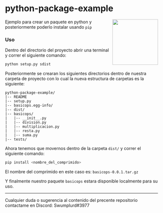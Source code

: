# python-package-example

<img align="right" src="https://upload.wikimedia.org/wikipedia/commons/thumb/c/c3/Python-logo-notext.svg/1200px-Python-logo-notext.svg.png" height="150px">

Ejemplo para crear un paquete en python y posteriormente poderlo instalar usando `pip`

### Uso

Dentro del directorio del proyecto abrir una terminal y correr el siguiente comando:

```bash
python setup.py sdist
```

Posteriormente se crearan los siguientes directorios dentro de nuestra carpeta de proyecto con lo cual la nueva estructura de carpetas es la siguiente:

```
python-package-example/
|-- README
|-- setup.py
|-- basicops.egg-info/
|-- dist/
|-- basicops/
|   |-- __init__.py
|   |-- division.py
|   |-- multiplicacion.py
|   |-- resta.py
|   |-- suma.py
|-- tests/
```

Ahora tenemos que movernos dentro de la carpeta `dist/` y correr el siguiente comando:

```bash
pip install <nombre_del_comprimido>
```

El nombre del comprimido en este caso es: `basicops-0.0.1.tar.gz`

Y finalmente nuestro paquete `basicops` estara disponible localmente para su uso.

---

Cualquier duda o sugerencia al contenido del precente repositorio contactame en Discord: Swumplurd#3977
